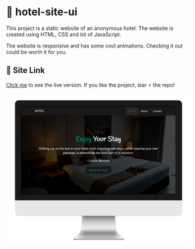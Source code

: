 # :hotel: hotel-site-ui

This project is a static website of an anonymous hotel. The website is created using HTML, CSS and bit of JavaScript.

The website is responsive and has some cool animations. Checking it out could be worth it for you.

## :link: Site Link

[Click me](https://msarmadqadeer.github.io/hotel-site-ui/) to see the live version. If you like the project, star ⭐ the repo!

![](./img/iMac-screen.png)
